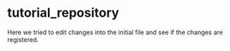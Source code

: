# tutorial_repository
Here we tried to edit changes into the initial file and see if the changes are registered.
